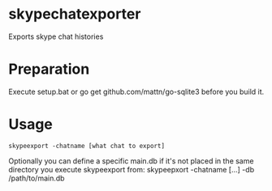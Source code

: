 skypechatexporter
=================

Exports skype chat histories

Preparation
===========

Execute setup.bat or
	go get github.com/mattn/go-sqlite3
before you build it.	

Usage
=====
	
	skypeexport -chatname [what chat to export]

Optionally you can define a specific main.db if it's not placed in the same directory you execute skypeexport from:
	skypeepxort -chatname [...] -db /path/to/main.db